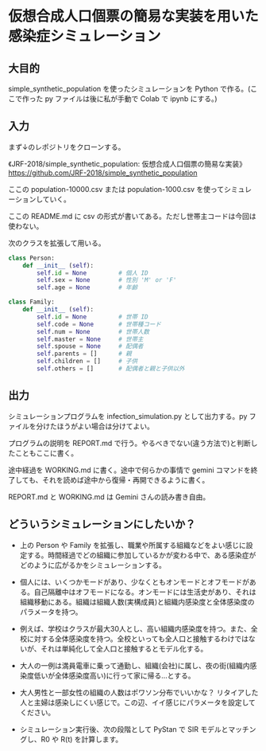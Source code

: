 # 仮想合成人口個票の簡易な実装を用いた感染症シミュレーション

## 大目的

simple_synthetic_population を使ったシミュレーションを Python で作る。(ここで作った py ファイルは後に私が手動で Colab で ipynb にする。)


## 入力

まず↓のレポジトリをクローンする。

《JRF-2018/simple_synthetic_population: 仮想合成人口個票の簡易な実装》  
https://github.com/JRF-2018/simple_synthetic_population

ここの population-10000.csv または population-1000.csv を使ってシミュレーションしていく。

ここの README.md に csv の形式が書いてある。ただし世帯主コードは今回は使わない。

次のクラスを拡張して用いる。

```python
class Person:
    def __init__ (self):
        self.id = None         # 個人 ID
        self.sex = None        # 性別 'M' or 'F'
        self.age = None        # 年齢

class Family:
    def __init__ (self):
        self.id = None         # 世帯 ID
        self.code = None       # 世帯種コード
        self.num = None        # 世帯人数
        self.master = None     # 世帯主
        self.spouse = None     # 配偶者
        self.parents = []      # 親
        self.children = []     # 子供
        self.others = []       # 配偶者と親と子供以外
```

## 出力

シミュレーションプログラムを infection_simulation.py として出力する。py ファイルを分けたほうがよい場合は分けてよい。

プログラムの説明を REPORT.md で行う。やるべきでない(違う方法で)と判断したこともここに書く。

途中経過を WORKING.md に書く。途中で何らかの事情で gemini コマンドを終了しても、それを読めば途中から復帰・再開できるように書く。

REPORT.md と WORKING.md は Gemini さんの読み書き自由。


## どういうシミュレーションにしたいか？

  * 上の Person や Family を拡張し、職業や所属する組織などをよい感じに設定する。時間経過でどの組織に参加しているかが変わる中で、ある感染症がどのように広がるかをシミュレーションする。

  * 個人には、いくつかモードがあり、少なくともオンモードとオフモードがある。自己隔離中はオフモードになる。オンモードには生活史があり、それは組織移動にある。組織は組織人数(実構成員)と組織内感染度と全体感染度のパラメータを持つ。

  * 例えば、学校はクラスが最大30人とし、高い組織内感染度を持つ。また、全校に対する全体感染度を持つ。全校といっても全人口と接触するわけではないが、それは単純化して全人口と接触するとモデル化する。

  * 大人の一例は満員電車に乗って通勤し、組織(会社)に属し、夜の街(組織内感染度低いが全体感染度高い)に行って家に帰る…とする。

  * 大人男性と一部女性の組織の人数はポワソン分布でいいかな？ リタイアした人と主婦は感染しにくい感じで。この辺、イイ感じにパラメータを設定してください。

  * シミュレーション実行後、次の段階として PyStan で SIR モデルとマッチングし、R0 や R(t) を計算します。
